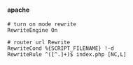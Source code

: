 #### apache

```apacheconfig
# turn on mode rewrite
RewriteEngine On

# router url Rewrite
RewriteCond %{SCRIPT_FILENAME} !-d
RewriteRule ^([^.]+)$ index.php [NC,L]
```
